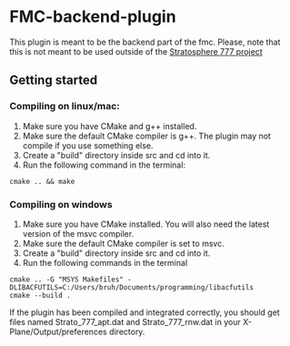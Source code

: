 # FMC-backend-plugin

This plugin is meant to be the backend part of the fmc.
Please, note that this is not meant to be used outside of the
[Stratosphere 777 project](https://github.com/Stratosphere-Studios/777-300ER)

## Getting started

### Compiling on linux/mac:

1) Make sure you have CMake and g++ installed.
2) Make sure the default CMake compiler is g++. The plugin may not compile if you use something else.
3) Create a "build" directory inside src and cd into it.
4) Run the following command in the terminal:
```text
cmake .. && make
```

### Compiling on windows

1) Make sure you have CMake installed. You will also need the latest version of the msvc compiler.
2) Make sure the default CMake compiler is set to msvc.
3) Create a "build" directory inside src and cd into it.
4) Run the following commands in the terminal
```text
cmake .. -G "MSYS Makefiles" -DLIBACFUTILS=C:/Users/bruh/Documents/programming/libacfutils
cmake --build .
```
If the plugin has been compiled and integrated correctly, you should get files named Strato_777_apt.dat and Strato_777_rnw.dat in your X-Plane/Output/preferences directory.
